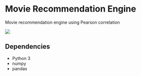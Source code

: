 # Movie Recommendation Engine

Movie recommendation engine using Pearson correlation  

![](https://github.com/kairess/https://github.com/kairess/movie_recommendation_engine/raw/master/result.png)  

## Dependencies
- Python 3
- numpy
- pandas
